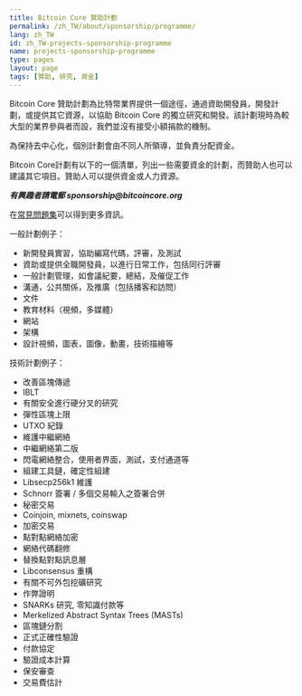 ```yaml
---
title: Bitcoin Core 贊助計劃
permalink: /zh_TW/about/sponsorship/programme/
lang: zh_TW
id: zh_TW-projects-sponsorship-programme
name: projects-sponsorship-programme
type: pages
layout: page
tags: [贊助, 研究, 資金]
---
```

Bitcoin Core 贊助計劃為比特幣業界提供一個途徑，通過資助開發員，開發計劃，或提供其它資源，以協助 Bitcoin Core 的獨立研究和開發。該計劃現時為較大型的業界參與者而設，我們並沒有接受小額捐款的機制。

為保持去中心化，個別計劃會由不同人所領導，並負責分配資金。

Bitcoin Core計劃有以下的一個清單，列出一些需要資金的計劃，而贊助人也可以建議其它項目。贊助人可以提供資金或人力資源。

_**有興趣者請電郵 sponsorship<span style="display:none"></span>@bitcoincore.org**_

在[常見問題集](/zh_TW/about/sponsorship/faq/)可以得到更多資訊。

一般計劃例子：

- 新開發員實習，協助編寫代碼，評審，及測試
- 資助或提供全職開發員，以進行日常工作，包括同行評審
- 一般計劃管理，如會議紀要，總結，及催促工作 
- 溝通，公共關係，及推廣（包括播客和訪問）
- 文件
- 教育材料（視頻，多媒體）
- 網站
- 架構
- 設計視頻，圖表，圖像，動畫，技術描繪等

技術計劃例子：

- 改善區塊傳遞
- IBLT
- 有關安全進行硬分叉的研究
- 彈性區塊上限
- UTXO 紀錄
- 維護中繼網絡
- 中繼網絡第二版
- 閃電網絡整合，使用者界面，測試，支付通道等
- 組建工具鏈，確定性組建
- Libsecp256k1 維護
- Schnorr 簽署 / 多個交易輸入之簽署合併
- 秘密交易
- Coinjoin, mixnets, coinswap
- 加密交易
- 點對點網絡加密
- 網絡代碼翻修
- 替換點對點訊息層
- Libconsensus 重構
- 有關不可外包挖礦研究
- 作弊證明
- SNARKs 研究, 零知識付款等
- Merkelized Abstract Syntax Trees (MASTs)
- 區塊鏈分割
- 正式正確性驗證
- 付款協定
- 驗證成本計算
- 保安審查
- 交易費估計